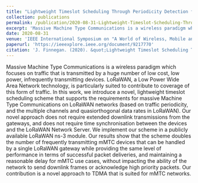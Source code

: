 ```yaml
---
title: "Lightweight Timeslot Scheduling Through Periodicity Detection for Increased Scalability of LoRaWAN"
collection: publications
permalink: /publication/2020-08-31-Lightweight-Timeslot-Scheduling-Through-Periodicity-Detection-for-Increased-Scalability-of-LoRaWAN
excerpt: 'Massive Machine Type Communications is a wireless paradigm which focuses on traffic that is transmitted by a huge number of low cost, low power, infrequently transmitting devices. LoRaWAN, a Low Power Wide Area Network technology, is particularly suited to contribute to coverage of this form of traffic. In this work, we introduce a novel, lightweight timeslot scheduling scheme that supports the requirements for massive Machine Type Communications on LoRaWAN networks (based on traffic periodicity, and the multiple channels and quasiorthogonal data rates in LoRaWAN). Our novel approach does not require extended downlink transmissions from the gateways, and does not require time synchronisation between the devices and the LoRaWAN Network Server. We implement our scheme in a publicly available LoRaWAN ns-3 module. Our results show that the scheme doubles the number of frequently transmitting mMTC devices that can be handled by a single LoRaWAN gateway while providing the same level of performance in terms of successful packet deliveries, and maintaining a reasonable delay for mMTC use cases, without impacting the ability of the network to send downlink frames or acknowledge high priority packets. Our contribution is a novel approach to TDMA that is suited for mMTC networks.'
date: 2020-08-31
venue: 'IEEE International Symposium on "A World of Wireless, Mobile and Multimedia Networks" (WoWMoM)'
paperurl: 'https://ieeexplore.ieee.org/document/9217770'
citation: 'J. Finnegan. (2020). &quot;Lightweight Timeslot Scheduling Through Periodicity Detection for Increased Scalability of LoRaWAN&quot; <i>IEEE International Symposium on "A World of Wireless, Mobile and Multimedia Networks" (WoWMoM)</i>.'
---
```

Massive Machine Type Communications is a wireless paradigm which focuses on traffic that is transmitted by a huge number of low cost, low power, infrequently transmitting devices. LoRaWAN, a Low Power Wide Area Network technology, is particularly suited to contribute to coverage of this form of traffic. In this work, we introduce a novel, lightweight timeslot scheduling scheme that supports the requirements for massive Machine Type Communications on LoRaWAN networks (based on traffic periodicity, and the multiple channels and quasiorthogonal data rates in LoRaWAN). Our novel approach does not require extended downlink transmissions from the gateways, and does not require time synchronisation between the devices and the LoRaWAN Network Server. We implement our scheme in a publicly available LoRaWAN ns-3 module. Our results show that the scheme doubles the number of frequently transmitting mMTC devices that can be handled by a single LoRaWAN gateway while providing the same level of performance in terms of successful packet deliveries, and maintaining a reasonable delay for mMTC use cases, without impacting the ability of the network to send downlink frames or acknowledge high priority packets. Our contribution is a novel approach to TDMA that is suited for mMTC networks.
